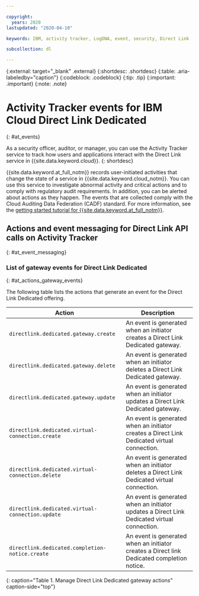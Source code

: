 ```yaml
---

copyright:
  years: 2020
lastupdated: "2020-04-10"

keywords: IBM, activity tracker, LogDNA, event, security, Direct Link

subcollection: dl

---
```


{:external: target="_blank" .external}
{:shortdesc: .shortdesc}
{:table: .aria-labeledby="caption"}
{:codeblock: .codeblock}
{:tip: .tip}
{:important: .important}
{:note: .note}

# Activity Tracker events for IBM Cloud Direct Link Dedicated
{: #at_events}

As a security officer, auditor, or manager, you can use the Activity Tracker service to track how users and applications interact with the Direct Link service in {{site.data.keyword.cloud}}.
{: shortdesc}

{{site.data.keyword.at_full_notm}} records user-initiated activities that change the state of a service in {{site.data.keyword.cloud_notm}}. You can use this service to investigate abnormal activity and critical actions and to comply with regulatory audit requirements. In addition, you can be alerted about actions as they happen. The events that are collected comply with the Cloud Auditing Data Federation (CADF) standard. For more information, see the [getting started tutorial for {{site.data.keyword.at_full_notm}}](/docs/Activity-Tracker-with-LogDNA?topic=logdnaat-getting-started#getting-started).

## Actions and event messaging for Direct Link API calls on Activity Tracker
{: #at_event_messaging}

### List of gateway events for Direct Link Dedicated
{: #at_actions_gateway_events}

The following table lists the actions that generate an event for the Direct Link Dedicated offering.


| Action                      | Description |
|-----------------------------|---------|
| `directlink.dedicated.gateway.create`   | An event is generated when an initiator creates a Direct Link Dedicated gateway. |
| `directlink.dedicated.gateway.delete`     | An event is generated when an initiator deletes a Direct Link Dedicated gateway. |
| `directlink.dedicated.gateway.update`   | An event is generated when an initiator updates a Direct Link Dedicated gateway. |
| `directlink.dedicated.virtual-connection.create`   | An event is generated when an initiator creates a Direct Link Dedicated virtual connection. |
| `directlink.dedicated.virtual-connection.delete`     | An event is generated when an initiator deletes a Direct Link Dedicated virtual connection. |
| `directlink.dedicated.virtual-connection.update`  | An event is generated when an initiator updates a Direct Link Dedicated virtual connection. |
| `directlink.dedicated.completion-notice.create`    | An event is generated when an initiator creates a Direct link Dedicated completion notice. |
{: caption="Table 1. Manage Direct Link Dedicated gateway actions" caption-side="top"}
